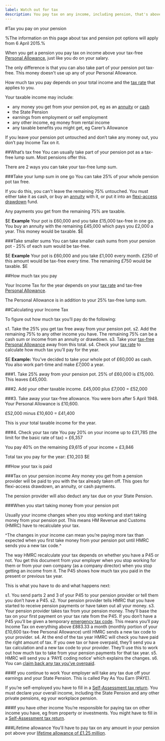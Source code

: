 ```yaml
---
label: Watch out for tax
description: You pay tax on any income, including pension, that's above your tax-free Personal Allowance.
---
```


#Tax you pay on your pension

%The information on this page about tax and pension pot options will apply from 6 April 2015.%

When you get a pension you pay tax on income above your tax-free [Personal Allowance](https://www.gov.uk/income-tax-rates/personal-allowances), just like you do on your salary.

The only difference is that you can also take part of your pension pot tax-free. This money doesn't use up any of your Personal Allowance.

How much tax you pay depends on your total income and the [tax rate](https://www.gov.uk/income-tax-rates) that applies to you.

Your taxable income may include:

- any money you get from your pension pot, eg as an [annuity](/pension-pot-options#get-a-guaranteed-income-annuity) or [cash](/pension-pot-options#take-your-whole-pot-as-cash)
- the State Pension
- earnings from employment or self employment
- any other income, eg money from rental income
- any taxable benefits you might get, eg Carer’s Allowance

If you leave your pension pot untouched and don’t take any money out, you don’t pay Income Tax on it.

##What’s tax free
You can usually take part of your pension pot as a tax-free lump sum. Most pensions offer this.

There are 2 ways you can take your tax-free lump sum.

###Take your lump sum in one go
You can take 25% of your whole pension pot tax free.

If you do this, you can't leave the remaining 75% untouched. You must either take it as cash, or buy an [annuity](/pension-pot-options#get-a-guaranteed-income-annuity) with it, or put it into an [flexi-access drawdown](/pension-pot-options#option-1-flexi-access-drawdown) fund.

Any payments you get from the remaining 75% are taxable.

$E
**Example**
Your pot is £60,000 and you take £15,000 tax-free in one go.
You buy an annuity with the remaining £45,000 which pays you £2,000 a year.
This money would be taxable.
$E

###Take smaller sums
You can take smaller cash sums from your pension pot - 25% of each sum would be tax-free.

$E
**Example**
Your pot is £60,000 and you take £1,000 every month. £250 of this amount would be tax-free every time. The remaining £750 would be taxable.
$E

##How much tax you pay

Your Income Tax for the year depends on your [tax rate](https://www.gov.uk/income-tax-rates) and tax-free [Personal Allowance](https://www.gov.uk/income-tax-rates).

The Personal Allowance is in addition to your 25% tax-free lump sum.

##Calculating your Income Tax

To figure out how much tax you’ll pay do the following:

s1. Take the 25% you get tax free away from your pension pot.
s2. Add the remaining 75% to any other income you have. The remaining 75% can be a cash sum or income from an annuity or drawdown.
s3. Take your [tax-free Personal Allowance](https://www.gov.uk/income-tax-rates/personal-allowances) away from this total.
s4. Check your [tax rate](https://www.gov.uk/income-tax-rates/income-tax-rates) to calculate how much tax you’ll pay for the year.

$E
**Example:**
You’ve decided to take your whole pot of £60,000 as cash.
You also work part-time and make £7,000 a year.

###1. Take 25% away from your pension pot.
25% of £60,000 is £15,000.
This leaves £45,000.

###2. Add your other taxable income.
£45,000 plus £7,000 = £52,000

###3. Take away your tax-free allowance.
You were born after 5 April 1948. Your Personal Allowance is £10,600.

£52,000 minus £10,600 = £41,400

This is your total taxable income for the year.

###4. Check your tax rate
You pay 20% on your income up to £31,785 (the limit for the basic rate of tax) = £6,357

You pay 40% on the remaining £9,615 of your income = £3,846

Total tax you pay for the year: £10,203
$E

##How your tax is paid

###Tax on your pension income
Any money you get from a pension provider will be paid to you with the tax already taken off. This goes for flexi-access drawdown, an annuity, or cash payments.

The pension provider will also deduct any tax due on your State Pension.

###When you start taking money from your pension pot

Usually your income changes when you stop working and start taking money from your pension pot. This means HM Revenue and Customs (HMRC) have to recalculate your tax. 

^The changes in your income can mean you’re paying more tax than expected when you first take money from your pension pot until HMRC sends you a new tax code.^

The way HMRC recalculate your tax depends on whether you have a P45 or not. You get this document from your employer when you stop working for them or from your own company (as a company director) when you stop getting an income from it. The P45 shows how much tax you paid in the present or previous tax year. 

This is what you have to do and what happens next: 

s1. You send parts 2 and 3 of your P45 to your pension provider or tell them you don’t have a P45.
s2. Your pension provider tells HMRC that you have started to receive pension payments or have taken out all your money.
s3. Your pension provider takes tax from your pension money. They’ll base the tax on your first payment on your tax rate from the P45. If you don’t have a P45 you’ll be given a temporary [emergency tax code]( https://www.gov.uk/emergency-tax-code). This means you’ll pay Income Tax on everything above £883.33 a month (monthly portion of your £10,600 tax-free Personal Allowance) until HMRC sends a new tax code to your provider.
s4. At the end of the tax year HMRC will check you have paid the right amount of tax. If you owe tax or have overpaid, they’ll send you a tax calculation and a new tax code to your provider. They’ll use this to work out how much tax to take from your pension payments for that tax year.
s5. HMRC will send you a ‘PAYE coding notice’ which explains the changes.
s6. You can [claim back any tax you’ve overpaid]( https://www.gov.uk/claim-tax-refund/you-get-a-pension). 

###If you continue to work
Your employer will take any tax due off your earnings and your State Pension. This is called Pay As You Earn (PAYE).

If you’re self-employed you have to fill in a [Self-Assessment tax return](https://www.gov.uk/self-assessment-tax-returns). You must declare your overall income, including the State Pension and any other private pensions, eg your workplace pension.

###If you have other income
You’re responsible for paying tax on other income you have, eg from property or investments. You might have to fill in a [Self-Assessment tax return](https://www.gov.uk/self-assessment-tax-returns).

###Lifetime allowance
You'll have to pay tax on any amount in your pension pot above your [lifetime allowance of £1.25 million](https://www.gov.uk/tax-on-your-private-pension).

